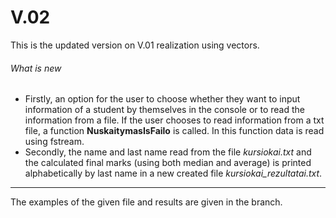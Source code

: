 # V.02
This is the updated version on V.01 realization using vectors.

###### What is new
- Firstly, an option for the user to choose whether they want to input information of a student by themselves in the console or to read the information from a file. If the user chooses to read information from a txt file, a function **NuskaitymasIsFailo** is called. In this function data is read using fstream.
- Secondly, the name and last name read from the file *kursiokai.txt* and the calculated final marks (using both median and average) is printed alphabetically by last name in a new created file *kursiokai_rezultatai.txt*.
--------------------------------------------------------------------------------------------------------------------------------------------------------------------

The examples of the given file and results are given in the branch.
